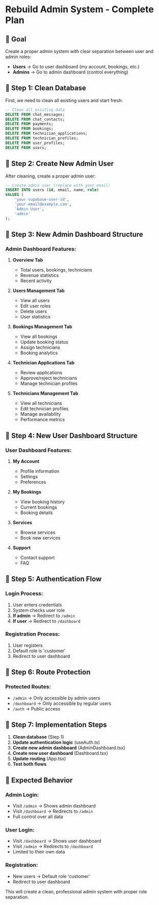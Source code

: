 # Rebuild Admin System - Complete Plan

## 🎯 **Goal**
Create a proper admin system with clear separation between user and admin roles:
- **Users** → Go to user dashboard (my account, bookings, etc.)
- **Admins** → Go to admin dashboard (control everything)

## 🔧 **Step 1: Clean Database**
First, we need to clean all existing users and start fresh:

```sql
-- Clean all existing data
DELETE FROM chat_messages;
DELETE FROM chat_contacts;
DELETE FROM payments;
DELETE FROM bookings;
DELETE FROM technician_applications;
DELETE FROM technician_profiles;
DELETE FROM user_profiles;
DELETE FROM users;
```

## 🔧 **Step 2: Create New Admin User**
After cleaning, create a proper admin user:

```sql
-- Create admin user (replace with your email)
INSERT INTO users (id, email, name, role) 
VALUES (
    'your-supabase-user-id', 
    'your-email@example.com', 
    'Admin User', 
    'admin'
);
```

## 🔧 **Step 3: New Admin Dashboard Structure**

### Admin Dashboard Features:
1. **Overview Tab**
   - Total users, bookings, technicians
   - Revenue statistics
   - Recent activity

2. **Users Management Tab**
   - View all users
   - Edit user roles
   - Delete users
   - User statistics

3. **Bookings Management Tab**
   - View all bookings
   - Update booking status
   - Assign technicians
   - Booking analytics

4. **Technician Applications Tab**
   - Review applications
   - Approve/reject technicians
   - Manage technician profiles

5. **Technicians Management Tab**
   - View all technicians
   - Edit technician profiles
   - Manage availability
   - Performance metrics

## 🔧 **Step 4: New User Dashboard Structure**

### User Dashboard Features:
1. **My Account**
   - Profile information
   - Settings
   - Preferences

2. **My Bookings**
   - View booking history
   - Current bookings
   - Booking details

3. **Services**
   - Browse services
   - Book new services

4. **Support**
   - Contact support
   - FAQ

## 🔧 **Step 5: Authentication Flow**

### Login Process:
1. User enters credentials
2. System checks user role
3. **If admin** → Redirect to `/admin`
4. **If user** → Redirect to `/dashboard`

### Registration Process:
1. User registers
2. Default role is 'customer'
3. Redirect to user dashboard

## 🔧 **Step 6: Route Protection**

### Protected Routes:
- `/admin` → Only accessible by admin users
- `/dashboard` → Only accessible by regular users
- `/auth` → Public access

## 🔧 **Step 7: Implementation Steps**

1. **Clean database** (Step 1)
2. **Update authentication logic** (useAuth.ts)
3. **Create new admin dashboard** (AdminDashboard.tsx)
4. **Create new user dashboard** (Dashboard.tsx)
5. **Update routing** (App.tsx)
6. **Test both flows**

## 🎯 **Expected Behavior**

### Admin Login:
- Visit `/admin` → Shows admin dashboard
- Visit `/dashboard` → Redirects to `/admin`
- Full control over all data

### User Login:
- Visit `/dashboard` → Shows user dashboard
- Visit `/admin` → Redirects to `/dashboard`
- Limited to their own data

### Registration:
- New users → Default role 'customer'
- Redirect to user dashboard

This will create a clean, professional admin system with proper role separation.
